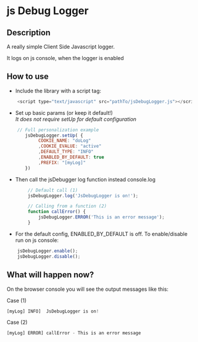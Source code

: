 # js Debug Logger

## Description
A really simple Client Side Javascript logger.

It logs on js console, when the logger is enabled 


## How to use

- Include the library with a script tag:
```javascript
    <script type="text/javascript" src="pathTo/jsDebugLogger.js"></script>
```
    
- Set up basic params (or keep it default!)   
_It does not require setUp for default configuration_

```javascript
    // Full personalization example
       jsDebugLogger.setUp( {
            COOKIE_NAME: "doLog"
            ,COOKIE_EVALUE: "active"
            ,DEFAULT_TYPE: "INFO"
            ,ENABLED_BY_DEFAULT: true
            ,PREFIX: "[myLog]"
       })  
``` 

- Then call the jsDebugger log function instead console.log
```javascript
        // Default call (1)
        jsDebugLogger.log('JsDebugLogger is on!');

        // Calling from a function (2)
        function callError() {
            jsDebugLogger.ERROR('This is an error message');
        }
```

- For the default config, ENABLED_BY_DEFAULT is off. To enable/disable run on js console:
```javascript
    jsDebugLogger.enable();
    jsDebugLogger.disable();
```


## What will happen now?
On the browser console you will see the output messages like this:

Case (1)
```javascript
[myLog] INFO]  JsDebugLogger is on!

```

Case (2)
```javascript
[myLog] ERROR] callError - This is an error message

```
